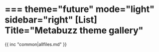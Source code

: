 ===
theme="future"
mode="light"
sidebar="right"
[List]
Title="Metabuzz theme gallery"
===

{{ inc "common|allfiles.md" }}



